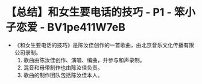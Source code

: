 # 【总结】和女生要电话的技巧 - P1 - 笨小子恋爱 - BV1pe411W7eB

-   《和女生要电话的技巧》是陈汝佳创作的一首歌曲，由北京音乐文化传播有限公司录制。
    1.  歌曲由陈汝佳创作、演唱、编曲，并参与和声录制。
    2.  混音和母带制作也由陈汝佳负责。
    3.  歌曲的制作团队包括陈汝佳本人。